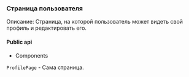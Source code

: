 ### Страница пользователя

Описание: Страница, на которой пользователь может видеть свой профиль и редактировать его.

#### Public api

-   Components

`ProfilePage` - Сама страница.
